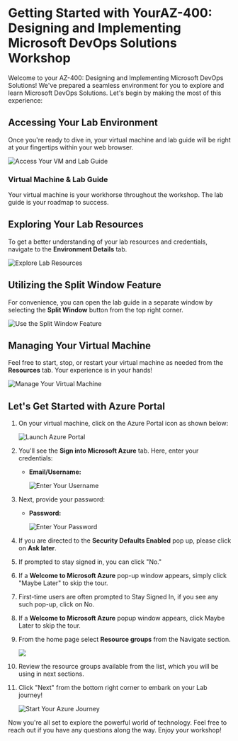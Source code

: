 # **Getting Started with YourAZ-400: Designing and Implementing Microsoft DevOps Solutions Workshop**
 
Welcome to your AZ-400: Designing and Implementing Microsoft DevOps Solutions! We've prepared a seamless environment for you to explore and learn Microsoft DevOps Solutions. Let's begin by making the most of this experience:
 
## **Accessing Your Lab Environment**
 
Once you're ready to dive in, your virtual machine and lab guide will be right at your fingertips within your web browser.
 
![Access Your VM and Lab Guide](./images/labguide.png)

### **Virtual Machine & Lab Guide**
 
Your virtual machine is your workhorse throughout the workshop. The lab guide is your roadmap to success.
 
## **Exploring Your Lab Resources**
 
To get a better understanding of your lab resources and credentials, navigate to the **Environment Details** tab.
 
![Explore Lab Resources](./images/env.png)
 
## **Utilizing the Split Window Feature**
 
For convenience, you can open the lab guide in a separate window by selecting the **Split Window** button from the top right corner.
 
![Use the Split Window Feature](./images/spl.png)
 
## **Managing Your Virtual Machine**
 
Feel free to start, stop, or restart your virtual machine as needed from the **Resources** tab. Your experience is in your hands!
 
![Manage Your Virtual Machine](./images/res.png)
  
## **Let's Get Started with Azure Portal**
 
1. On your virtual machine, click on the Azure Portal icon as shown below:
 
    ![Launch Azure Portal](./images/az.png)
 
2. You'll see the **Sign into Microsoft Azure** tab. Here, enter your credentials:
 
   - **Email/Username:** <inject key="AzureAdUserEmail"></inject>
 
      ![Enter Your Username](images/dp-500-intro-4.png)
 
3. Next, provide your password:
 
   - **Password:** <inject key="AzureAdUserPassword"></inject>
 
     ![Enter Your Password](images/dp-500-intro-5.png)

1. If you are directed to the **Security Defaults Enabled** pop up, please click on **Ask later**.
 
4. If prompted to stay signed in, you can click "No."
 
5. If a **Welcome to Microsoft Azure** pop-up window appears, simply click "Maybe Later" to skip the tour.

1. First-time users are often prompted to Stay Signed In, if you see any such pop-up, click on No.
   
1. If a **Welcome to Microsoft Azure** popup window appears, click Maybe Later to skip the tour.

1. From the home page select **Resource groups** from the Navigate section.

    ![](images/dp-500-intro-6.png)
    
1. Review the resource groups available from the list, which you will be using in next sections.

6. Click "Next" from the bottom right corner to embark on your Lab journey!
 
   ![Start Your Azure Journey](./images/az-400-intro5.png)

Now you're all set to explore the powerful world of technology. Feel free to reach out if you have any questions along the way. Enjoy your workshop!
